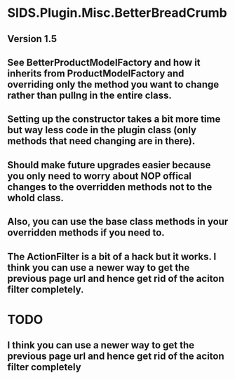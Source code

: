 # SIDS.Plugin.Misc.BetterBreadCrumb
## Version 1.5 

## See BetterProductModelFactory and how it inherits from ProductModelFactory and overriding only the method you want to change rather than pullng in the entire class.
## Setting up the constructor takes a bit more time but way less code in the plugin class (only methods that need changing are in there).
## Should make future upgrades easier because you only need to worry about NOP offical changes to the overridden methods not to the whold class.
## Also, you can use the base class methods in your overridden methods if you need to.
## The ActionFilter is a bit of a hack but it works. I think you can use a newer way to get the previous page url and hence get rid of the aciton filter completely.

# TODO
## I think you can use a newer way to get the previous page url and hence get rid of the aciton filter completely
